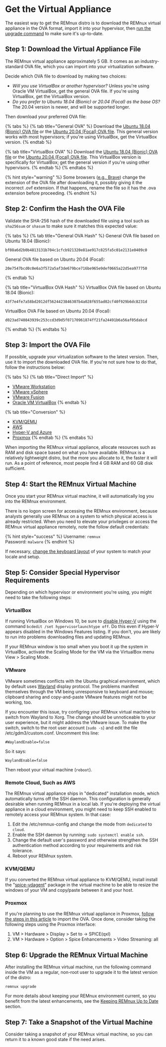 # Get the Virtual Appliance

The easiest way to get the REMnux distro is to download the REMnux virtual appliance in the OVA format, import it into your hypervisor, then [run the upgrade command](keep-the-distro-up-to-date.md) to make sure it's up-to-date.

## Step 1: Download the Virtual Appliance File <a id="download-virtual-appliance"></a>

The REMnux virtual appliance approximately 5 GB. It comes as an industry-standard OVA file, which you can import into your virtualization software.

Decide which OVA file to download by making two choices:

* _Will you use VirtualBox or another hypervisor?_ Unless you're using Oracle VM VirtualBox, get the general OVA file. If you're using VirtualBox, get the VirtualBox version. 
* _Do you prefer to Ubuntu 18.04 \(Bionic\) or 20.04 \(Focal\) as the base OS?_ The 20.04 version is newer, and will be supported longer.

Then download your preferred OVA file:

{% tabs %}
{% tab title="General OVA" %}
Download the [Ubuntu 18.04 \(Bionic\) OVA file](https://ufile.io/3jrlp4sl) or the [Ubuntu 20.04 \(Focal\) OVA file](https://ufile.io/s9woxw5y). This general version works with most hypervisors; if you're using VirtualBox, get the VirtualBox version.
{% endtab %}

{% tab title="VirtualBox OVA" %}
Download the [Ubuntu 18.04 \(Bionic\) OVA file](https://ufile.io/o6bc66wr) or the [Ubuntu 20.04 \(Focal\) OVA file](https://ufile.io/2mh8nsyo). This VirtualBox version is specifically for VirtualBox; get the general version if you're using other hypervisors.
{% endtab %}
{% endtabs %}

{% hint style="warning" %}
Some browsers \([e.g., Brave](https://github.com/brave/brave-browser/issues/4413)\) change the extension of the OVA file after downloading it, possibly giving it the incorrect .ovf extension. If that happens, rename the file so it has the .ova extension before proceeding.
{% endhint %}

## Step 2: Confirm the Hash the OVA File <a id="confirm-hash"></a>

Validate the SHA-256 hash of the downloaded file using a tool such as `sha256sum` or `shasum` to make sure it matches this expected value:

{% tabs %}
{% tab title="General OVA Hash" %}
General OVA file based on Ubuntu 18.04 \(Bionic\):

```text
bf08a6d2b0b4813131b704c1cfcb921320e81ae917c825fa5c01e2131e0409c0
```

General OVA file based on Ubuntu 20.04 \(Focal\):

```text
20e7547bcd0c0e6a3f572a5af3de679bce716be965e9def0665a22d5ea977750
```
{% endtab %}

{% tab title="VirtualBox OVA Hash" %}
VirtualBox OVA file based on Ubuntu 18.04 \(Bionic\):

```text
43f7e4fe7a58bd2012df5624423846307b4a028f655ad02cf40f929b6dc8231d
```

VirtualBox OVA File based on Ubuntu 20.04 \(Focal\):

```text
d023ad740843939c253ccd3d9d5f07170961874ff21fa24491b6a56af05dabcd
```
{% endtab %}
{% endtabs %}

## Step 3: Import the OVA File <a id="import-ova-file"></a>

If possible, upgrade your virtualization software to the latest version. Then, use it to import the downloaded OVA file. If you're not sure how to do that, follow the instructions below:

{% tabs %}
{% tab title="Direct Import" %}
* [VMware Workstation](https://docs.vmware.com/en/VMware-Workstation-Pro/15.0/com.vmware.ws.using.doc/GUID-DDCBE9C0-0EC9-4D09-8042-18436DA62F7A.html?hWord=N4IghgNiBcIJYFsAOB7ATgFwAQoG5hAF8g)
* [VMware vSphere](https://docs.vmware.com/en/VMware-vSphere/7.0/com.vmware.vsphere.vm_admin.doc/GUID-17BEDA21-43F6-41F4-8FB2-E01D275FE9B4.html)
* [VMware Fusion](https://docs.vmware.com/en/VMware-Fusion/11/com.vmware.fusion.using.doc/GUID-275EF202-CF74-43BF-A9E9-351488E16030.html)
* [Oracle VM VirtualBox](https://docs.oracle.com/cd/E26217_01/E26796/html/qs-import-vm.html)
{% endtab %}

{% tab title="Conversion" %}
* [KVM/QEMU](https://blog.ricosharp.com/posts/2019/Converting-ova-file-to-qcow2)
* [AWS](https://docs.aws.amazon.com/vm-import/latest/userguide/vmimport-image-import.html)
* [Hyper-V and Azure](https://docs.microsoft.com/en-us/previous-versions/windows/it-pro/windows-server-2012-R2-and-2012/dn873998%28v=ws.11%29?redirectedfrom=MSDN)
* [Proxmox](https://www.proxmox.com/)
{% endtab %}
{% endtabs %}

When importing the REMnux virtual appliance, allocate resources such as RAM and disk space based on what you have available. REMnux is a relatively lightweight distro, but the more you allocate to it, the faster it will run. As a point of reference, most people find 4 GB RAM and 60 GB disk sufficient.

## Step 4: Start the REMnux Virtual Machine <a id="start-remnux-vm"></a>

Once you start your REMnux virtual machine, it will automatically log you into the REMnux environment.

There is no logon screen for accessing the REMnux environment, because analysts generally use REMnux on a system to which physical access is already restricted. When you need to elevate your privileges or access the REMnux virtual appliance remotely, note the follow default credentials:

{% hint style="success" %}
Username: `remnux`  
Password: `malware`
{% endhint %}

If necessary, [change the keyboard layout](../tips/remnux-config-tips.md#keyboard-layout-change) of your system to match your locale and setup.

## Step 5: Consider Special Hypervisor Requirements <a id="hypervisor-requirements"></a>

Depending on which hypervisor or environment you're using, you might need to take the following steps:

### VirtualBox

If running VirtualBox on Windows 10, be sure to [disable Hyper-V](https://forums.virtualbox.org/viewtopic.php?f=25&t=99390) using the command `bcdedit /set hypervisorlaunchtype off`. Do this even if Hyper-V appears disabled in the Windows Features listing. If you don't, you are likely to run into problems downloading files and updating REMnux.

If your REMnux window is too small when you boot it up the system in VirtualBox, activate the Scaling Mode for the VM via the VirtualBox menu View &gt; Scaling Mode.

### VMware

VMware sometimes conflicts with the Ubuntu graphical environment, which by default uses [Wayland](https://wiki.ubuntu.com/Wayland) display protocol. The problems manifest themselves through the VM being unresponsive to keyboard and mouse; clipboard sharing and copy-and-paste VMware features might not be working, too.

If you encounter this issue, try configring your REMnux virtual machine to switch from Wayland to Xorg. The change should be unnoticeable to your user experience, but it might address the VMware issue. To make the switch, switch to the root user account \(`sudo -s`\) and edit the file /etc/gdm3/custom.conf. Uncomment this line:

```text
#WaylandEnable=false
```

So it says:

```text
WaylandEnable=false
```

Then reboot your virtual machine \(`reboot`\).

### Remote Cloud, Such as AWS

The REMnux virtual appliance ships in "dedicated" installation mode, which automatically turns off the SSH daemon. This configuration is generally desirable when running REMnux in a local lab. If you're deploying the virtual appliance in a cloud environment, you might need to keep SSH enabled to remotely access your REMnux system. In that case:

1. Edit the /etc/remnux-config and change the mode from `dedicated` to `cloud`.
2. Enable the SSH daemon by running: `sudo systemctl enable ssh`.
3. Change the default user's password and otherwise strengthen the SSH authentication method according to your requirements and risk tolerance.
4. Reboot your REMnux system.

### KVM/QEMU

If you converted the REMnux virtual appliance to KVM/QEMU, install install the "[spice-vdagent](http://manpages.ubuntu.com/manpages/cosmic/man1/spice-vdagent.1.html)" package in the virtual machine to be able to resize the windows of your VM and copy/paste between it and your host.

### Proxmox

If you're planning to use the REMnux virtual appliance in Proxmox, [follow the steps in this article](https://www.itsfullofstars.de/2019/07/import-ova-as-proxmox-vm/) to import the OVA. Once done, consider taking the following steps using the Proxmox interface:

1. VM &gt; Hardware &gt; Display &gt; Set to -&gt; SPICE\(qxl\)
2. VM &gt; Hardware &gt; Option &gt; Spice Enhancements &gt; Video Streaming: all

## Step 6: Upgrade the REMnux Virtual Machine <a id="upgrade-remnux"></a>

After installing the REMnux virtual machine, run the following command inside the VM as a regular, non-root user to upgrade it to the latest version of the distro:

```text
remnux upgrade
```

For more details about keeping your REMnux environment current, so you benefit from the latest enhancements, see the [Keeping REMnux Up to Date](keep-the-distro-up-to-date.md) section.

## Step 7: Take a Snapshot of the Virtual Machine <a id="take-snapshot"></a>

Consider taking a snapshot of your REMnux virtual machine, so you can return it to a known good state if the need arises.

